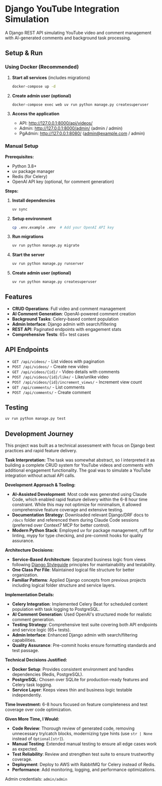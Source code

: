 # Django YouTube Integration Simulation

A Django REST API simulating YouTube video and comment management with AI-generated comments and background task processing.

## Setup & Run

### Using Docker (Recommended)

1. **Start all services** (includes migrations)
   ```bash
   docker-compose up -d
   ```

2. **Create admin user (optional)**
   ```bash
   docker-compose exec web uv run python manage.py createsuperuser
   ```

3. **Access the application**
   - API: http://127.0.0.1:8000/api/videos/
   - Admin: http://127.0.0.1:8000/admin/ (admin / admin)
   - PgAdmin: http://127.0.0.1:8080/ (admin@example.com / admin)

### Manual Setup

**Prerequisites:**
- Python 3.8+
- uv package manager
- Redis (for Celery)
- OpenAI API key (optional, for comment generation)

**Steps:**
1. **Install dependencies**
   ```bash
   uv sync
   ```

2. **Setup environment**
   ```bash
   cp .env.example .env  # Add your OpenAI API key
   ```

3. **Run migrations**
   ```bash
   uv run python manage.py migrate
   ```

4. **Start the server**
   ```bash
   uv run python manage.py runserver
   ```

5. **Create admin user (optional)**
   ```bash
   uv run python manage.py createsuperuser
   ```

## Features

- **CRUD Operations**: Full video and comment management
- **AI Comment Generation**: OpenAI-powered comment creation
- **Background Tasks**: Celery-based content population
- **Admin Interface**: Django admin with search/filtering
- **REST API**: Paginated endpoints with engagement stats
- **Comprehensive Tests**: 65+ test cases

## API Endpoints

- `GET /api/videos/` - List videos with pagination
- `POST /api/videos/` - Create new video  
- `GET /api/videos/{id}/` - Video details with comments
- `POST /api/videos/{id}/like/` - Like/unlike video
- `POST /api/videos/{id}/increment_views/` - Increment view count
- `GET /api/comments/` - List comments
- `POST /api/comments/` - Create comment

## Testing

```bash
uv run python manage.py test
```

## Development Journey

This project was built as a technical assessment with focus on Django best practices and rapid feature delivery.

**Task Interpretation:**
The task was somewhat abstract, so I interpreted it as building a complete CRUD system for YouTube videos and comments with additional engagement functionality. The goal was to simulate a YouTube integration without actual API calls.

**Development Approach & Tooling:**
- **AI-Assisted Development**: Most code was generated using Claude Code, which enabled rapid feature delivery within the 6-8 hour time constraint. While this may not optimize for minimalism, it allowed comprehensive feature coverage and extensive testing.
- **Documentation Strategy**: Downloaded relevant Django/DRF docs to `/docs` folder and referenced them during Claude Code sessions (preferred over Context7 MCP for better control).
- **Modern Python Stack**: Employed uv for package management, ruff for linting, mypy for type checking, and pre-commit hooks for quality assurance.

**Architecture Decisions:**
- **Service-Based Architecture**: Separated business logic from views following [Django Styleguide](https://github.com/HackSoftware/Django-Styleguide) principles for maintainability and testability.
- **One Class Per File**: Maintained logical file structure for better organization.
- **Familiar Patterns**: Applied Django concepts from previous projects including logical folder structure and service layers.

**Implementation Details:**
- **Celery Integration**: Implemented Celery Beat for scheduled content population with task logging to PostgreSQL.
- **AI Comment Generation**: Used OpenAI's structured mode for realistic comment generation.
- **Testing Strategy**: Comprehensive test suite covering both API endpoints and service logic (65+ tests).
- **Admin Interface**: Enhanced Django admin with search/filtering capabilities.
- **Quality Assurance**: Pre-commit hooks ensure formatting standards and test passage.

**Technical Decisions Justified:**
- **Docker Setup**: Provides consistent environment and handles dependencies (Redis, PostgreSQL).
- **PostgreSQL**: Chosen over SQLite for production-ready features and Celery task logging.
- **Service Layer**: Keeps views thin and business logic testable independently.

**Time Investment:** 6-8 hours focused on feature completeness and test coverage over code optimization.

**Given More Time, I Would:**
- **Code Review**: Thorough review of generated code, removing unnecessary try/catch blocks, modernizing type hints (use `str | None` instead of `Optional[str]`).
- **Manual Testing**: Extended manual testing to ensure all edge cases work as expected.
- **Test Reliability**: Review and strengthen test suite to ensure trustworthy coverage.
- **Deployment**: Deploy to AWS with RabbitMQ for Celery instead of Redis.
- **Performance**: Add monitoring, logging, and performance optimizations.

Admin credentials: `admin/admin`